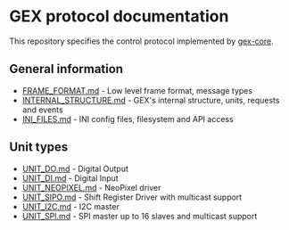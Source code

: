 # GEX protocol documentation

This repository specifies the control protocol implemented by [gex-core](https://github.com/gexpander/gex-core).

## General information

- [FRAME_FORMAT.md](FRAME_FORMAT.md) - Low level frame format, message types
- [INTERNAL_STRUCTURE.md](INTERNAL_STRUCTURE.md) - GEX's internal structure, units, requests and events
- [INI_FILES.md](INI_FILES.md) - INI config files, filesystem and API access

## Unit types

- [UNIT_DO.md](UNIT_DO.md) - Digital Output
- [UNIT_DI.md](UNIT_DI.md) - Digital Input
- [UNIT_NEOPIXEL.md](UNIT_NEOPIXEL.md) - NeoPixel driver
- [UNIT_SIPO.md](UNIT_SIPO.md) - Shift Register Driver with multicast support
- [UNIT_I2C.md](UNIT_I2C.md) - I2C master
- [UNIT_SPI.md](UNIT_SPI.md) - SPI master up to 16 slaves and multicast support

